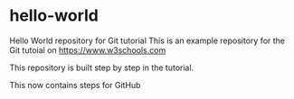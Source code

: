 # hello-world
Hello World repository for Git tutorial
This is an example repository for the Git tutoial on https://www.w3schools.com

This repository is built step by step in the tutorial.

This now contains steps for GitHub

